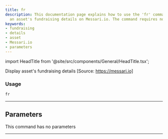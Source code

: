 ```yaml
---
title: fr
description: This documentation page explains how to use the 'fr' command to display
  an asset's fundraising details on Messari.io. The command requires no parameters.
keywords:
- fundraising
- details
- asset
- Messari.io
- parameters
---
```


import HeadTitle from '@site/src/components/General/HeadTitle.tsx';

<HeadTitle title="crypto /dd/fr - Reference | OpenBB Terminal Docs" />

Display asset's fundraising details [Source: https://messari.io]

### Usage

```python wordwrap
fr
```

---

## Parameters

This command has no parameters


---
